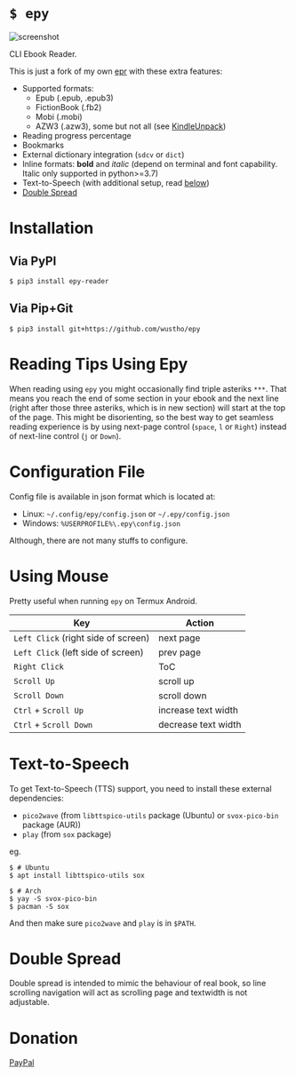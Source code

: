 # `$ epy`

![screenshot](https://raw.githubusercontent.com/wustho/epy/master/screenshot.png)

CLI Ebook Reader.

This is just a fork of my own [epr](https://github.com/wustho/epr) with these extra features:

- Supported formats:
  - Epub (.epub, .epub3)
  - FictionBook (.fb2)
  - Mobi (.mobi)
  - AZW3 (.azw3), some but not all (see [KindleUnpack](https://github.com/kevinhendricks/KindleUnpack))
- Reading progress percentage
- Bookmarks
- External dictionary integration (`sdcv` or `dict`)
- Inline formats: **bold** and _italic_ (depend on terminal and font capability. Italic only supported in python>=3.7)
- Text-to-Speech (with additional setup, read [below](#text-to-speech))
- [Double Spread](#double-spread)

# Installation

## Via PyPI

```shell
$ pip3 install epy-reader
```

## Via Pip+Git

```shell
$ pip3 install git+https://github.com/wustho/epy
```

# Reading Tips Using Epy

When reading using `epy` you might occasionally find triple asteriks `***`.
That means you reach the end of some section in your ebook and the next line (right after those three asteriks, which is in new section) will start at the top of the page.
This might be disorienting, so the best way to get seamless reading experience is by using next-page control (`space`, `l` or `Right`) instead of next-line control (`j` or `Down`).

# Configuration File

Config file is available in json format which is located at:

- Linux: `~/.config/epy/config.json` or `~/.epy/config.json`
- Windows: `%USERPROFILE%\.epy\config.json`

Although, there are not many stuffs to configure.

# Using Mouse

Pretty useful when running `epy` on Termux Android.

| Key | Action |
| --- | --- |
| `Left Click` (right side of screen) | next page |
| `Left Click` (left side of screen) | prev page |
| `Right Click` | ToC |
| `Scroll Up` | scroll up |
| `Scroll Down` | scroll down |
| `Ctrl` + `Scroll Up` | increase text width |
| `Ctrl` + `Scroll Down` | decrease text width |

# Text-to-Speech

To get Text-to-Speech (TTS) support, you need to install these external dependencies:

- `pico2wave` (from `libttspico-utils` package (Ubuntu) or `svox-pico-bin` package (AUR))
- `play` (from `sox` package)

eg.

```shell
$ # Ubuntu
$ apt install libttspico-utils sox

$ # Arch
$ yay -S svox-pico-bin
$ pacman -S sox
```

And then make sure `pico2wave` and `play` is in `$PATH`.

# Double Spread

Double spread is intended to mimic the behaviour of real book, so line scrolling navigation will act as scrolling page and textwidth is not adjustable.

# Donation

[PayPal](https://paypal.me/wustho)

